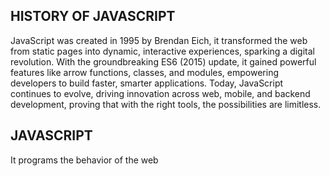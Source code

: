## HISTORY OF JAVASCRIPT
JavaScript was created in 1995 by Brendan Eich, it transformed the web from static pages into dynamic, interactive experiences, sparking a digital revolution. With the groundbreaking ES6 (2015) update, it gained powerful features like arrow functions, classes, and modules, empowering developers to build faster, smarter applications. Today, JavaScript continues to evolve, driving innovation across web, mobile, and backend development, proving that with the right tools, the possibilities are limitless.

## JAVASCRIPT
It programs the behavior of the web
